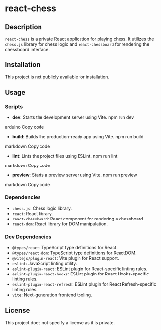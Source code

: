# react-chess

## Description

`react-chess` is a private React application for playing chess. It utilizes the `chess.js` library for chess logic and `react-chessboard` for rendering the chessboard interface.

## Installation

This project is not publicly available for installation.

## Usage

### Scripts

- **dev**: Starts the development server using Vite.
npm run dev

arduino
Copy code

- **build**: Builds the production-ready app using Vite.
npm run build

markdown
Copy code

- **lint**: Lints the project files using ESLint.
npm run lint

markdown
Copy code

- **preview**: Starts a preview server using Vite.
npm run preview

markdown
Copy code

### Dependencies

- `chess.js`: Chess logic library.
- `react`: React library.
- `react-chessboard`: React component for rendering a chessboard.
- `react-dom`: React library for DOM manipulation.

### Dev Dependencies

- `@types/react`: TypeScript type definitions for React.
- `@types/react-dom`: TypeScript type definitions for ReactDOM.
- `@vitejs/plugin-react`: Vite plugin for React support.
- `eslint`: JavaScript linting utility.
- `eslint-plugin-react`: ESLint plugin for React-specific linting rules.
- `eslint-plugin-react-hooks`: ESLint plugin for React Hooks-specific linting rules.
- `eslint-plugin-react-refresh`: ESLint plugin for React Refresh-specific linting rules.
- `vite`: Next-generation frontend tooling.

## License

This project does not specify a license as it is private.
